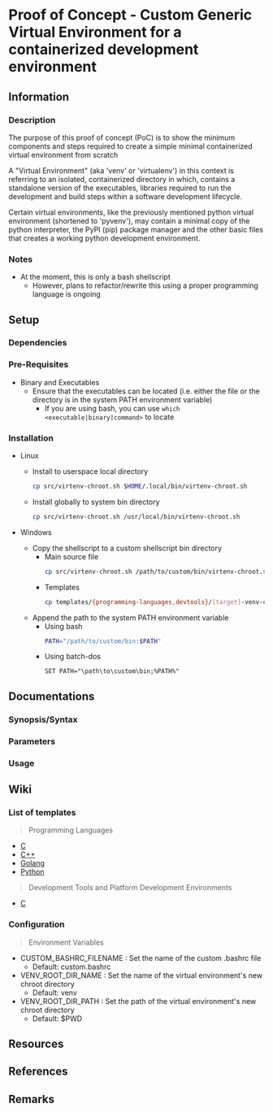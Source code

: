 # Proof of Concept - Custom Generic Virtual Environment for a containerized development environment

## Information

### Description

The purpose of this proof of concept (PoC) is to show the minimum components and steps required to create a simple minimal containerized virtual environment from scratch

A "Virtual Environment" (aka 'venv' or 'virtualenv') in this context is referring to an isolated, containerized directory in which, contains a standalone version of the executables, libraries required to run the development and build steps within a software development lifecycle.

Certain virtual environments, like the previously mentioned python virtual environment (shortened to 'pyvenv'), may contain a minimal copy of the python interpreter, the PyPI (pip) package manager and the other basic files that creates a working python development environment.

### Notes
- At the moment, this is only a bash shellscript
    + However, plans to refactor/rewrite this using a proper programming language is ongoing

## Setup

### Dependencies
### Pre-Requisites
- Binary and Executables
    - Ensure that the executables can be located (i.e. either the file or the directory is in the system PATH environment variable)
        + If you are using bash, you can use `which <executable|binary|command>` to locate
### Installation
- Linux
    - Install to userspace local directory
        ```bash
        cp src/virtenv-chroot.sh $HOME/.local/bin/virtenv-chroot.sh
        ```

    - Install globally to system bin directory
        ```bash
        cp src/virtenv-chroot.sh /usr/local/bin/virtenv-chroot.sh
        ```

- Windows
    - Copy the shellscript to a custom shellscript bin directory
        - Main source file
            ```bash
            cp src/virtenv-chroot.sh /path/to/custom/bin/virtenv-chroot.sh
            ```
        - Templates
            ```bash
            cp templates/{programming-languages,devtools}/[target]-venv-chroot.sh /path/to/custom/bin/virtenv-chroot.sh
            ```
    - Append the path to the system PATH environment variable
        - Using bash
            ```bash
            PATH="/path/to/custom/bin:$PATH"
            ```
        - Using batch-dos
            ```dos
            SET PATH="\path\to\custom\bin;%PATH%"
            ```

## Documentations

### Synopsis/Syntax

### Parameters

### Usage

## Wiki

### List of templates
> Programming Languages
+ [C](templates/programming-languages/c-venv-chroot.sh)
+ [C++](templates/programming-languages/cpp-venv-chroot.sh)
+ [Golang](templates/programming-languages/golang-venv-chroot.sh)
+ [Python](templates/programming-languages/python-venv-chroot.sh)

> Development Tools and Platform Development Environments
+ [C](templates/devtools/mingw64-venv-chroot.sh)

### Configuration

> Environment Variables
- CUSTOM_BASHRC_FILENAME : Set the name of the custom .bashrc file
    + Default: custom.bashrc
- VENV_ROOT_DIR_NAME : Set the name of the virtual environment's new chroot directory
    + Default: venv
- VENV_ROOT_DIR_PATH : Set the path of the virtual environment's new chroot directory
    + Default: $PWD

## Resources

## References

## Remarks

